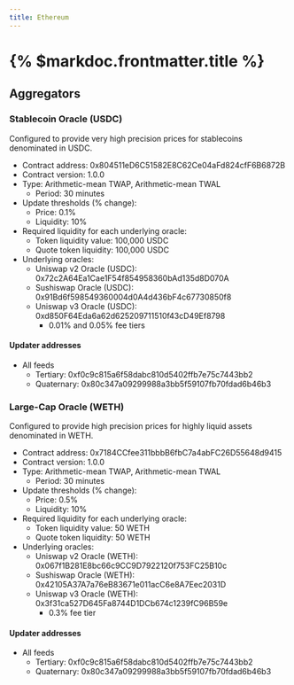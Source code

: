 ```yaml
---
title: Ethereum
---
```


# {% $markdoc.frontmatter.title %}

## Aggregators

### Stablecoin Oracle (USDC)

Configured to provide very high precision prices for stablecoins denominated in USDC.

- Contract address: 0x804511eD6C51582E8C62Ce04aFd824cfF6B6872B
- Contract version: 1.0.0
- Type: Arithmetic-mean TWAP, Arithmetic-mean TWAL
  - Period: 30 minutes
- Update thresholds (% change):
  - Price: 0.1%
  - Liquidity: 10%
- Required liquidity for each underlying oracle:
  - Token liquidity value: 100,000 USDC
  - Quote token liquidity: 100,000 USDC
- Underlying oracles:
  - Uniswap v2 Oracle (USDC): 0x72c2A64Ea1Cae1F54f854958360bAd135d8D070A
  - Sushiswap Oracle (USDC): 0x91Bd6f598549360004d0A4d436bF4c67730850f8
  - Uniswap v3 Oracle (USDC): 0xd850F64Eda6a62d625209711510f43cD49Ef8798
    - 0.01% and 0.05% fee tiers

#### Updater addresses
- All feeds
  - Tertiary: 0xf0c9c815a6f58dabc810d5402ffb7e75c7443bb2
  - Quaternary: 0x80c347a09299988a3bb5f59107fb70fdad6b46b3

### Large-Cap Oracle (WETH)

Configured to provide high precision prices for highly liquid assets denominated in WETH.

- Contract address: 0x7184CCfee311bbbB6fbC7a4abFC26D55648d9415
- Contract version: 1.0.0
- Type: Arithmetic-mean TWAP, Arithmetic-mean TWAL
  - Period: 30 minutes
- Update thresholds (% change):
  - Price: 0.5%
  - Liquidity: 10%
- Required liquidity for each underlying oracle:
  - Token liquidity value: 50 WETH
  - Quote token liquidity: 50 WETH
- Underlying oracles:
  - Uniswap v2 Oracle (WETH): 0x067f1B281E8bc66c9CC9D7922120f753FC25B10c
  - Sushiswap Oracle (WETH): 0x42105A37A7a76eB83671e011acC6e8A7Eec2031D
  - Uniswap v3 Oracle (WETH): 0x3f31ca527D645Fa8744D1DCb674c1239fC96B59e
    - 0.3% fee tier

#### Updater addresses
- All feeds
  - Tertiary: 0xf0c9c815a6f58dabc810d5402ffb7e75c7443bb2
  - Quaternary: 0x80c347a09299988a3bb5f59107fb70fdad6b46b3